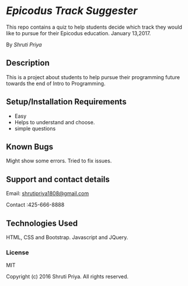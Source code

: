 # _Epicodus Track Suggester_

This repo contains a quiz to help students decide which track they would like to pursue for their Epicodus education. January 13,2017.

By _Shruti Priya_

## Description
 This is a project about students to help pursue their programming future towards the end of Intro to Programming.

## Setup/Installation Requirements

* Easy
* Helps to understand and choose.
* simple questions


## Known Bugs

Might show some errors.
Tried to fix issues.

## Support and contact details

Email: shrutipriya1808@gmail.com

Contact :425-666-8888



## Technologies Used
HTML, CSS and Bootstrap.
Javascript and JQuery.

### License

MIT

Copyright (c) 2016 Shruti Priya. All rights reserved.
